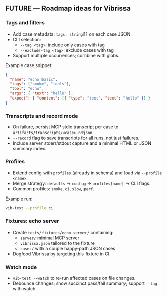 ## FUTURE — Roadmap ideas for Vibrissa

### Tags and filters
- Add case metadata: `tags: string[]` on each case JSON.
- CLI selection:
  - `--tag <tag>`: include only cases with tag
  - `--exclude-tag <tag>`: exclude cases with tag
- Support multiple occurrences; combine with globs.

Example case snippet:
```json
{
  "name": "echo basic",
  "tags": ["smoke", "tools"],
  "tool": "echo",
  "args": { "text": "hello" },
  "expect": { "content": [{ "type": "text", "text": "hello" }] }
}
```

### Transcripts and record mode
- On failure, persist MCP stdio transcript per case to `artifacts/transcripts/<case>.ndjson`.
- `--record` flag to save transcripts for all runs, not just failures.
- Include server stderr/stdout capture and a minimal HTML or JSON summary index.

### Profiles
- Extend config with `profiles` (already in schema) and load via `--profile <name>`.
- Merge strategy: `defaults` → `config` → `profiles[name]` → CLI flags.
- Common profiles: `smoke`, `ci`, `slow`, `perf`.

Example run:
```bash
vib-test --profile ci
```

### Fixtures: echo server
- Create `tests/fixtures/echo-server/` containing:
  - `server/` minimal MCP server
  - `vibrissa.json` tailored to the fixture
  - `cases/` with a couple happy-path JSON cases
- Dogfood Vibrissa by targeting this fixture in CI.

### Watch mode
- `vib-test --watch` to re-run affected cases on file changes.
- Debounce changes; show succinct pass/fail summary; support `--tag` with watch.


